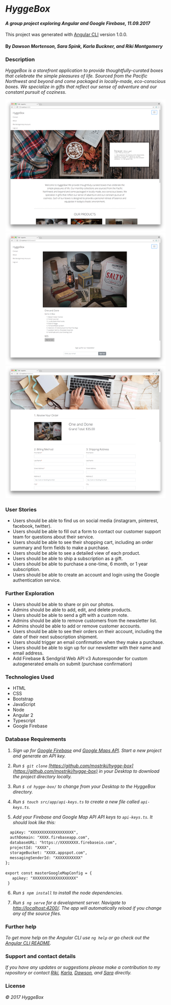 
# _HyggeBox_

#### _A group project exploring Angular and Google Firebase, 11.09.2017_

This project was generated with [Angular CLI](https://github.com/angular/angular-cli) version 1.0.0.

#### By _Dawson Mortenson, Sara Spink, Karla Buckner, and Riki Montgomery_

### Description

_HyggeBox is a storefront application to provide thoughtfully-curated boxes that celebrate the simple pleasures of life. Sourced from the Pacific Northwest and beyond and come packaged in locally-made, eco-conscious boxes. We specialize in gifts that reflect our sense of adventure and our constant pursuit of coziness._

![Homepage](./src/assets/img/screen-shot1.png)
![Product detail](./src/assets/img/screen-shot2.png)
![Checkout](./src/assets/img/screen-shot3.png)

### User Stories

* Users should be able to find us on social media (instagram, pinterest, facebook, twitter).
* Users should be able to fill out a form to contact our customer support team for questions about their service.
* Users should be able to see their shopping cart, including an order summary and form fields to make a purchase.
* Users should be able to see a detailed view of each product.
* Users should be able to ship a subscription as a gift.
* Users should be able to purchase a one-time, 6 month, or 1 year subscription.
* Users should be able to create an account and login using the Google authentication service.

### Further Exploration

* Users should be able to share or pin our photos.
* Admins should be able to add, edit, and delete products.
* Users should be able to send a gift with a custom note.
* Admins should be able to remove customers from the newsletter list.
* Admins should be able to add or remove customer accounts.
* Users should be able to see their orders on their account, including the date of their next subscription shipment.
* Users should trigger an email confirmation when they make a purchase.
* Users should be able to sign up for our newsletter with their name and email address.
* Add Firebase & Sendgrid Web API v3 Autoresponder for custom autogenerated emails on submit (purchase confirmation)

### Technologies Used

* HTML
* CSS
* Bootstrap
* JavaScript
* Node
* Angular 2
* Typescript
* Google Firebase

### Database Requirements

1. _Sign up for [Google Firebase](https://firebase.google.com/) and [Google Maps API](https://developers.google.com/maps/documentation/javascript/get-api-key). Start a new project and generate an API key._

2. _Run `$ git clone` [https://github.com/mostriki/hygge-box](https://github.com/mostriki/hygge-box) in your Desktop to download the project directory locally._

3. _Run `$ cd hygge-box/` to change from your Desktop to the HyggeBox directory._

4. _Run `$ touch src/app/api-keys.ts` to create a new file called `api-keys.ts`._

5. _Add your Firebase and Google Map API API keys to `api-keys.ts`. It should look like this:_

```export const masterFirebaseConfig = {
  apiKey: "XXXXXXXXXXXXXXXXXXX",
  authDomain: "XXXX.firebaseapp.com",
  databaseURL: "https://XXXXXXXX.firebaseio.com",
  projectId: "XXXX",
  storageBucket: "XXXX.appspot.com",
  messagingSenderId: "XXXXXXXXXXX"
};

export const masterGoogleMapConfig = {
   apikey: "XXXXXXXXXXXXXXXXXXX"
 }
```

6. _Run `$ npm install` to install the node dependencies._

7. _Run `$ ng serve` for a development server. Navigate to [http://localhost:4200/](http://localhost:4200/). The app will automatically reload if you change any of the source files._

### Further help

_To get more help on the Angular CLI use `ng help` or go check out the [Angular CLI README](https://github.com/angular/angular-cli/blob/master/README.md)._

### Support and contact details

_If you have any updates or suggestions please make a contribution to my repository or  contact [Riki](mostriki820@gmail.com), [Karla](), [Dawson](), and [Sara]() directly._

### License

_© 2017 HyggeBox_
